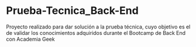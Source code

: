 # Prueba-Tecnica_Back-End
Proyecto realizado para dar solución a la prueba técnica, cuyo objetivo es el de validar los conocimientos adquiridos durante el Bootcamp de Back End con Academia Geek
